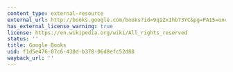 ```yaml
---
content_type: external-resource
external_url: http://books.google.com/books?id=9q1ZxIhb73YC&pg=PA15=onepage
has_external_license_warning: true
license: https://en.wikipedia.org/wiki/All_rights_reserved
status: ''
title: Google Books
uid: f1d5e476-07c6-430d-b378-06d8efc52d88
wayback_url: ''
---
```

